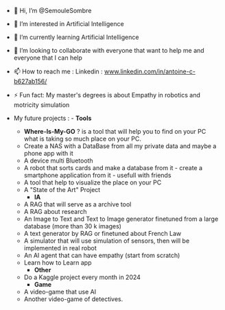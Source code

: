 - 👋 Hi, I’m @SemouleSombre
- 👀 I’m interested in Artificial Intelligence
- 🌱 I’m currently learning Artificial Intelligence
- 💞️ I’m looking to collaborate with everyone that want to help me and everyone that I can help
- 📫 How to reach me : Linkedin : www.linkedin.com/in/antoine-c-b627ab156/
- ⚡ Fun fact: My master's degrees is about Empathy in robotics and motricity simulation

- My future projects :
		- **Tools**
   	- **Where-Is-My-GO** ? is a tool that will help you to find on your PC what is taking so much place on your PC.
  	- Create a NAS with a DataBase from all my private data and maybe a phone app with it
  	- A device multi Bluetooth
  	- A robot that sorts cards and make a database from it - create a smartphone application from it - usefull with friends
  	- A tool that help to visualize the place on your PC
  	- A "State of the Art" Project
  		- **IA**
  	- A RAG that will serve as a archive tool
  	- A RAG about research
  	- An Image to Text and Text to Image generator finetuned from a large database (more than 30 k images)
  	- A text generator by RAG or finetuned about French Law
  	- A simulator that will use simulation of sensors, then will be implemented in real robot
  	- An AI agent that can have empathy (start from scratch)
  	- Learn how to Learn app
  		- **Other**
  	- Do a Kaggle project every month in 2024
  		- **Game**
  	- A video-game that use AI
  	- Another video-game of detectives.



<!---
SemouleSombre/SemouleSombre is a ✨ special ✨ repository because its `README.md` (this file) appears on your GitHub profile.
You can click the Preview link to take a look at your changes.
--->
